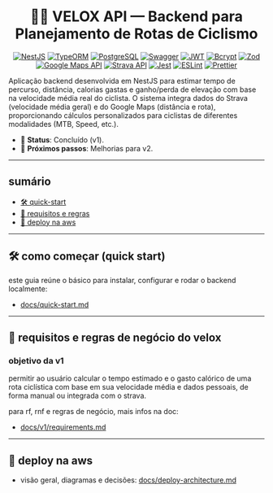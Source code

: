 <h1 align="center" style="font-weight: bold;"> 🚴‍♂️ VELOX API — Backend para Planejamento de Rotas de Ciclismo</h1>

<div align="center">
  
[![NestJS](https://img.shields.io/badge/NestJS-E0234E?logo=nestjs&logoColor=white&style=for-the-badge)](https://nestjs.com/)
[![TypeORM](https://img.shields.io/badge/TypeORM-2C1E4E?logo=typeorm&logoColor=white&style=for-the-badge)](https://typeorm.io/)
[![PostgreSQL](https://img.shields.io/badge/PostgreSQL-336791?logo=postgresql&logoColor=white&style=for-the-badge)](https://www.postgresql.org/)
[![Swagger](https://img.shields.io/badge/Swagger-85EA2D?logo=swagger&logoColor=black&style=for-the-badge)](https://swagger.io/)
[![JWT](https://img.shields.io/badge/JWT-000000?logo=jsonwebtokens&logoColor=white&style=for-the-badge)](https://jwt.io/)
[![Bcrypt](https://img.shields.io/badge/Bcrypt-0033A0?logoColor=white&style=for-the-badge)](https://github.com/kelektiv/node.bcrypt.js)
[![Zod](https://img.shields.io/badge/Zod-3F60AD?logoColor=white&style=for-the-badge)](https://zod.dev/)
[![Google Maps API](https://img.shields.io/badge/Google%20Maps%20API-4285F4?logo=googlemaps&logoColor=white&style=for-the-badge)](https://developers.google.com/maps)
[![Strava API](https://img.shields.io/badge/Strava%20API-FC4C02?logo=strava&logoColor=white&style=for-the-badge)](https://developers.strava.com/)
[![Jest](https://img.shields.io/badge/Jest-C21325?logo=jest&logoColor=white&style=for-the-badge)](https://jestjs.io/)
[![ESLint](https://img.shields.io/badge/ESLint-4B32C3?logo=eslint&logoColor=white&style=for-the-badge)](https://eslint.org/)
[![Prettier](https://img.shields.io/badge/Prettier-F7B93E?logo=prettier&logoColor=black&style=for-the-badge)](https://prettier.io/)

</div>

Aplicação backend desenvolvida em NestJS para estimar tempo de percurso, distância, calorias gastas e ganho/perda de elevação com base na velocidade média real do ciclista.
O sistema integra dados do Strava (velocidade média geral) e do Google Maps (distância e rota), proporcionando cálculos personalizados para ciclistas de diferentes modalidades (MTB, Speed, etc.).

- 🎯 **Status**: Concluído (v1).
- 🎯 **Próximos passos**: Melhorias para v2.


---

## sumário

- [🛠️ quick-start](#quick-start)
- [📌 requisitos e regras](#requisitos)
- [🚢 deploy na aws](#deploy)

---

<a id="quick-start"></a>
## 🛠️ como começar (quick start)

este guia reúne o básico para instalar, configurar e rodar o backend localmente:
- [docs/quick-start.md](docs/quick-start.md)


---

<a id="requisitos"></a>
## 📌 requisitos e regras de negócio do velox

### objetivo da v1

permitir ao usuário calcular o tempo estimado e o gasto calórico de uma rota ciclística com base em sua velocidade média e dados pessoais, de forma manual ou integrada com o strava.

para rf, rnf e regras de negócio, mais infos na doc:

- [docs/v1/requirements.md](docs/v1/requirements.md)

---

<a id="deploy"></a>
## 🚢 deploy na aws

- visão geral, diagramas e decisões: [docs/deploy-architecture.md](docs/deploy-architecture.md)